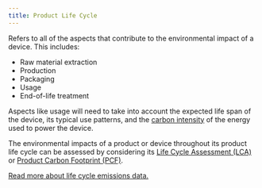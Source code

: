 ```yaml
---
title: Product Life Cycle
---
```


Refers to all of the aspects that contribute to the environmental impact of a device. This includes:

- Raw material extraction
- Production
- Packaging
- Usage
- End-of-life treatment

Aspects like usage will need to take into account the expected life span of the device, its typical use patterns, and the [carbon intensity](#carbon-intensity) of the energy used to power the device.

The environmental impacts of a product or device throughout its product life cycle can be assessed by considering its [Life Cycle Assessment (LCA)](/glossary#life-cycle-assessment-lca) or [Product Carbon Footprint (PCF)](/glossary#product-carbon-footprint-pcf).

[Read more about life cycle emissions data.](../information/lifecycle#life-cycle-emissions-data)